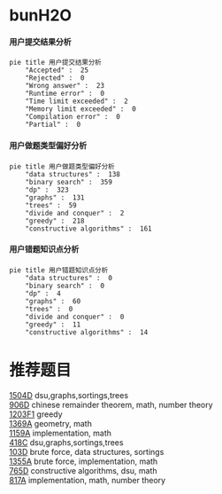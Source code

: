 # bunH2O

<!-- tabs:start -->



#### **用户提交结果分析**

```mermaid
pie title 用户提交结果分析
    "Accepted" :  25
    "Rejected" :  0
    "Wrong answer" :  23
    "Runtime error" :  0
    "Time limit exceeded" :  2
    "Memory limit exceeded" :  0
    "Compilation error" :  0
    "Partial" :  0
```

#### **用户做题类型偏好分析**

```mermaid
pie title 用户做题类型偏好分析
    "data structures" :  138
    "binary search" :  359
    "dp" :  323
    "graphs" :  131
    "trees" :  59
    "divide and conquer" :  2
    "greedy" :  218
    "constructive algorithms" :  161
```
#### **用户错题知识点分析**

```mermaid
pie title 用户错题知识点分析
    "data structures" :  0
    "binary search" :  0
    "dp" :  4
    "graphs" :  60
    "trees" :  0
    "divide and conquer" :  0
    "greedy" :  11
    "constructive algorithms" :  14
```



<!-- tabs:end -->
# 推荐题目
[1504D](https://codeforces.com/contest/1504/problem/D)		dsu,graphs,sortings,trees		  
[906D](https://codeforces.com/contest/906/problem/D)		chinese remainder theorem,
                        math,
                        number theory		  
[1203F1](https://codeforces.com/contest/1203F/problem/1)		greedy		  
[1369A](https://codeforces.com/contest/1369/problem/A)		geometry,
                        math		  
[1159A](https://codeforces.com/contest/1159/problem/A)		implementation,
                        math		  
[418C](https://codeforces.com/contest/418/problem/C)		dsu,graphs,sortings,trees		  
[103D](https://codeforces.com/contest/103/problem/D)		brute force,
                        data structures,
                        sortings		  
[1355A](https://codeforces.com/contest/1355/problem/A)		brute force,
                        implementation,
                        math		  
[765D](https://codeforces.com/contest/765/problem/D)		constructive algorithms,
                        dsu,
                        math		  
[817A](https://codeforces.com/contest/817/problem/A)		implementation,
                        math,
                        number theory		  
